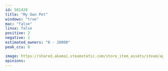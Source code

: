 ```yaml
---
id: 501420
title: "My Own Pet"
windows: "true"
mac: "false"
linux: false
positive: 2
negative: 1
estimated_owners: "0 - 20000"
peak_ccu: 0

image: https://shared.akamai.steamstatic.com/store_item_assets/steam/apps/501420/header.jpg?t=1471295088
opinions:
---
```

